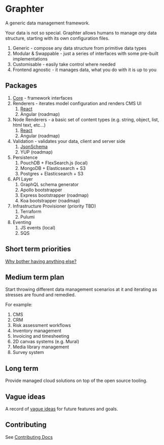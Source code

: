 # Graphter
A generic data management framework.

Your data is not so special. Graphter allows humans to manage _any_ data structure, starting with its own configuration files.

1. Generic - compose any data structure from primitive data types
1. Modular & Swappable - just a series of interfaces with some pre-built implementations
1. Customisable - easily take control where needed
1. Frontend agnostic - it manages data, what you do with it is up to you

## Packages
1. [Core](packages/core/README.md) - framework interfaces
1. Renderers - iterates model configuration and renders CMS UI
    1. [React](packages/renderer-react/README.md)
    1. Angular (roadmap)
1. Node Renderers - a basic set of content types (e.g. string, object, list, html text, etc...)
    1. [React](packages/renderer-component-library-react/README.md)
    1. Angular (roadmap)
1. Validation - validates your data, client and server side
    1. [JsonSchema](packages/validator-jsonschema/README.md)
    1. YUP (roadmap)
1. Persistence
    1. PouchDB + FlexSearch.js (local)
    1. MongoDB + Elasticsearch + S3
    1. Postgres + Elasticsearch + S3
1. API Layer
    1. GraphQL schema generator
    1. Apollo bootstrapper
    1. Express bootstrapper (roadmap)
    1. Koa bootstrapper (roadmap)
1. Infrastructure Provisioner (priority TBD)
    1. Terraform
    1. Pulumi
1. Eventing
    1. JS events (local)
    1. SQS
    
## Short term priorities
[Why bother having anything else?](./docs/short-term-priorities.md)

## Medium term plan
Start throwing different data management scenarios at it and iterating as stresses are found and remedied.

For example:
1. CMS
1. CRM
1. Risk assessment workflows 
1. Inventory management
1. Invoicing and timesheeting 
1. 2D canvas systems (e.g. Mural) 
1. Media library management
1. Survey system

## Long term
Provide managed cloud solutions on top of the open source tooling.
    
## Vague ideas
A record of [vague ideas](/docs/vague-ideas.md) for future features and goals.

## Contributing
See [Contributing Docs](./docs/contributing.md)